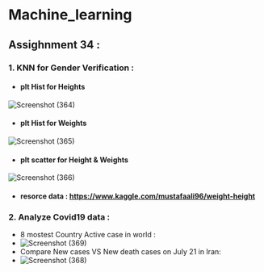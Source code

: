 # Machine_learning

## Assighnment 34 :
 ### 1.  KNN for Gender Verification :
   - #### plt Hist for Heights
![Screenshot (364)](https://user-images.githubusercontent.com/91725214/151602569-f2db77ee-6a75-4ac6-b762-532960a41fac.png)

   - #### plt Hist for Weights
![Screenshot (365)](https://user-images.githubusercontent.com/91725214/151602798-a6923718-a45e-485f-8d13-424185e56a90.png)

   - #### plt scatter for Height & Weights
![Screenshot (366)](https://user-images.githubusercontent.com/91725214/151602932-91c90412-f5e1-459a-b7ca-7a011794c5b9.png)

   - #### resorce data : https://www.kaggle.com/mustafaali96/weight-height
 ### 2.  Analyze Covid19 data :
   -  8 mostest Country Active case in world :
   -  ![Screenshot (369)](https://user-images.githubusercontent.com/91725214/151655053-605c5228-f2f2-43c3-88aa-9aa5c758915e.png)
   -  Compare New cases VS New death cases on July 21 in Iran:
   -  ![Screenshot (368)](https://user-images.githubusercontent.com/91725214/151655164-5de47714-58eb-4e74-b6ed-41ec637f8bab.png)
